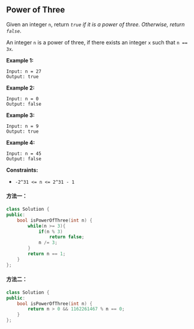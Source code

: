 ## Power of Three

Given an integer `n`, return *`true` if it is a power of three. Otherwise, return `false`*.

An integer `n` is a power of three, if there exists an integer `x` such that `n == 3x`.

**Example 1:**

```
Input: n = 27
Output: true
```

**Example 2:**

```
Input: n = 0
Output: false
```

**Example 3:**

```
Input: n = 9
Output: true
```

**Example 4:**

```
Input: n = 45
Output: false
```

**Constraints:**

- `-2^31 <= n <= 2^31 - 1`

#### 方法一：

```c++
class Solution {
public:
    bool isPowerOfThree(int n) {
        while(n >= 3){
            if(n % 3)
                return false;
            n /= 3;
        }
        return n == 1;
    }
};
```

#### 方法二：

```c++
class Solution {
public:
    bool isPowerOfThree(int n) {
        return n > 0 && 1162261467 % n == 0;
    }
};
```

